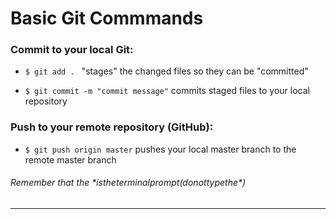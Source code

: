 Basic Git Commmands
============

### Commit to your local Git:

-    `$ git add . `  "stages" the changed files so they can be "committed"

-    `$ git commit -m "commit message"`  commits staged files to your local repository

### Push to your remote repository (GitHub):

-    `$ git push origin master` pushes your local master branch to the remote master branch

###### Remember that the *$* is the terminal prompt (do not type the *$*)


----------------------
